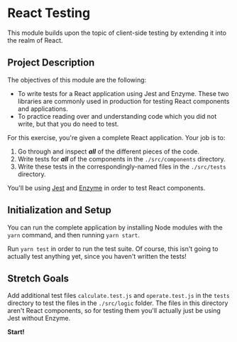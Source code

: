 # React Testing

This module builds upon the topic of client-side testing by extending it into the realm of React. 

## Project Description

The objectives of this module are the following: 
- To write tests for a React application using Jest and Enzyme. These two libraries are commonly used in production for testing React components and applications.
- To practice reading over and understanding code which you did not write, but that you do need to test.

For this exercise, you're given a complete React application. Your job is to:
1. Go through and inspect ***all*** of the different pieces of the code.
2. Write tests for ***all*** of the components in the `./src/components` directory.
3. Write these tests in the correspondingly-named files in the `./src/tests` directory.

You'll be using [Jest](https://facebook.github.io/jest/docs/en/expect.html) and [Enzyme](http://airbnb.io/enzyme/) in order to test React components. 

## Initialization and Setup

You can run the complete application by installing Node modules with the `yarn` command, and then running `yarn start`. 

Run `yarn test` in order to run the test suite. Of course, this isn't going to actually test anything yet, since you haven't written the tests!

## Stretch Goals

Add additional test files `calculate.test.js` and `operate.test.js` in the `tests` directory to test the files in the `./src/logic` folder. The files in this directory aren't React components, so for testing them you'll actually just be using Jest without Enzyme.  

**Start!**
